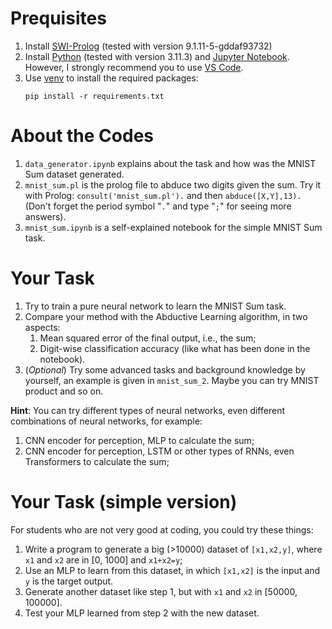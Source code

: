 # Prequisites

1. Install [SWI-Prolog](https://www.swi-prolog.org/Download.html) (tested with version 9.1.11-5-gddaf93732)
2. Install [Python](https://www.python.org/downloads/) (tested with version 3.11.3) and [Jupyter Notebook](https://jupyter.org/install). However, I strongly recommend you to use [VS Code](https://code.visualstudio.com/).
3. Use [venv](https://docs.python.org/3/library/venv.html) to install the required packages:
   ```shell
   pip install -r requirements.txt
   ```

# About the Codes

1. `data_generator.ipynb` explains about the task and how was the MNIST Sum dataset generated.
2. `mnist_sum.pl` is the prolog file to abduce two digits given the sum. Try it with Prolog: `consult('mnist_sum.pl').` and then `abduce([X,Y],13).` (Don't forget the period symbol "`.`" and type "`;`" for seeing more answers).
3. `mnist_sum.ipynb` is a self-explained notebook for the simple MNIST Sum task.

# Your Task

1. Try to train a pure neural network to learn the MNIST Sum task.
2. Compare your method with the Abductive Learning algorithm, in two aspects:
   1. Mean squared error of the final output, i.e., the sum;
   2. Digit-wise classification accuracy (like what has been done in the notebook).
3. (_Optional_) Try some advanced tasks and background knowledge by yourself, an example is given in `mnist_sum_2`. Maybe you can try MNIST product and so on.

__Hint__: You can try different types of neural networks, even different combinations of neural networks, for example:

1. CNN encoder for perception, MLP to calculate the sum;
2. CNN encoder for perception, LSTM or other types of RNNs, even Transformers to calculate the sum;

# Your Task (simple version)

For students who are not very good at coding, you could try these things:

1. Write a program to generate a big (>10000) dataset of `[x1,x2,y]`, where `x1` and `x2` are in [0, 1000] and `x1+x2=y`;
2. Use an MLP to learn from this dataset, in which `[x1,x2]` is the input and `y` is the target output.
3. Generate another dataset like step 1, but with `x1` and `x2` in [50000, 100000].
4. Test your MLP learned from step 2 with the new dataset.
